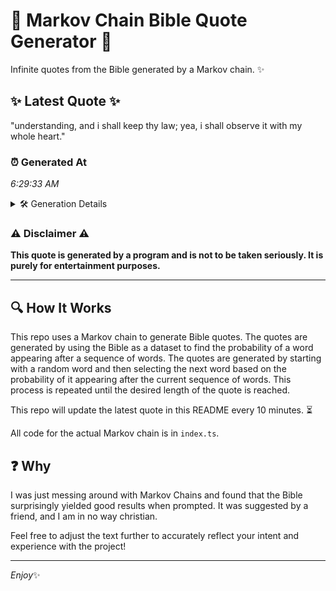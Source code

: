 # 📖 Markov Chain Bible Quote Generator 📖

Infinite quotes from the Bible generated by a Markov chain. ✨

## ✨ Latest Quote ✨
"understanding, and i shall keep thy law; yea, i shall observe it with my whole heart."

### ⏰ Generated At
*6:29:33 AM*

<details>
    <summary>🛠️ Generation Details</summary>
    <p>
        <strong>🌱 Seed:</strong> understanding,<br>
        <strong>🔄 Iterations:</strong> 15<br>
        <strong>📜 Context History:</strong><br>[ understanding, ]: and<br>[ understanding,, and ]: i<br>[ understanding,, and, i ]: shall<br>[ understanding,, and, i, shall ]: keep<br>[ understanding,, and, i, shall, keep ]: thy<br>[ understanding,, and, i, shall, keep, thy ]: law;<br>[ and, i, shall, keep, thy, law; ]: yea,<br>[ i, shall, keep, thy, law;, yea, ]: i<br>[ shall, keep, thy, law;, yea,, i ]: shall<br>[ keep, thy, law;, yea,, i, shall ]: observe<br>[ thy, law;, yea,, i, shall, observe ]: it<br>[ law;, yea,, i, shall, observe, it ]: with<br>[ yea,, i, shall, observe, it, with ]: my<br>[ i, shall, observe, it, with, my ]: whole<br>[ shall, observe, it, with, my, whole ]: heart.<br>
    </p>
</details>

### ⚠️ Disclaimer ⚠️
**This quote is generated by a program and is not to be taken seriously. It is purely for entertainment purposes.**

---

## 🔍 How It Works

This repo uses a Markov chain to generate Bible quotes. The quotes are generated by using the Bible as a dataset to find the probability of a word appearing after a sequence of words. The quotes are generated by starting with a random word and then selecting the next word based on the probability of it appearing after the current sequence of words. This process is repeated until the desired length of the quote is reached.

This repo will update the latest quote in this README every 10 minutes. ⏳

All code for the actual Markov chain is in `index.ts`.

## ❓ Why

I was just messing around with Markov Chains and found that the Bible surprisingly yielded good results when prompted. 
It was suggested by a friend, and I am in no way christian.

Feel free to adjust the text further to accurately reflect your intent and experience with the project!

---

*Enjoy*✨
